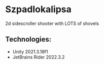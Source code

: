 # Szpadlokalipsa
2d sidescroller shooter with LOTS of shovels

## Technologies:
- Unity 2021.3.18f1
- JetBrains Rider 2022.3.2
